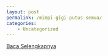 ```yaml
---
layout: post
permalink: /mimpi-gigi-putus-semua/
categories:
    - Uncategorized
---
```


[Baca Selengkapnya](/07)
